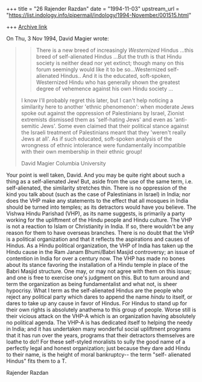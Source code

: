 +++
title = "26 Rajender Razdan"
date = "1994-11-03"
upstream_url = "https://list.indology.info/pipermail/indology/1994-November/001515.html"

+++
[Archive link](https://list.indology.info/pipermail/indology/1994-November/001515.html)

On Thu, 3 Nov 1994, David Magier wrote:

> > There is a new breed of increasingly *Westernized* Hindus 
> > ...this breed of self-alienated Hindus ...But the truth is that Hindu
> > society is neither dead nor yet extinct; though many on this forum
> > seemingly would like it to be so...Westernized self-alienated Hindus..
> > And it is the educated, soft-spoken, Westernized Hindu who
> > has generally shown the greatest degree of vehemence against his own Hindu
> > society ...
> 
> I know I'll probably regret this later, but I can't help noticing a 
> similarity here to another 'ethnic phenomenon': when moderate Jews spoke out 
> against the oppression of Palestinians by Israel, Zionist extremists 
> dismissed them as 'self-hating Jews' and even as 'anti-semitic Jews'. 
> Some even claimed that their political stance against the Israeli 
> treatment of Palestinians meant that they 'weren't really Jews at all'. 
> As if such educated, soft-spoken analysis of the wrongness of ethnic 
> intolerance were fundamentally incompatible with their own membership in 
> their ethnic group!
> 
> 
> David Magier
> Columbia University
>  

Your point is well taken, David. And you may be quite right about such a
thing as a self-alienated Jew! But, aside from the use of the same term,
i.e. self-alienated, the similarity stretches thin. There is no oppression
of the kind you talk about (such as the case of Palestinians in Israel) in
India; nor does the VHP make any statements to the effect that all mosques
in India should be turned into temples; as its detractors would have you
believe.  The Vishwa Hindu Parishad (VHP), as its name suggests, is
primarily a party working for the upliftment of the Hindu people and Hindu
culture. The VHP is not a reaction to Islam or Christianity in India. If
so, there wouldn't be any reason for them to have overseas branches. There
is no doubt that the VHP is a political organization and that it reflects
the aspirations and causes of Hindus. As a Hindu political organization,
the VHP of India has taken up the Hindu cause in the Ram Janam Bhumi/Babri
Masjid controversy;  an issue of contention in India for over a century
now. The VHP has made no bones about its stance favoring the installation
of a Hindu temple in place of the Babri Masjid structure. One may, or may
not agree with them on this issue;  and one is free to exercise one's
judgment on this. But to turn around and term the organization as being
fundamentalist and what not, is sheer hypocrisy. What I term as the
self-alienated Hindus are the people who reject any political party which
dares to append the name *hindu* to itself, or dares to take up any cause
in favor of Hindus. For Hindus to stand up for their own rights is
absolutely anathema to this group of people.  Worse still is their vicious
attack on the VHP-A which is an organization having absolutely no
political agenda. The VHP-A is has dedicated itself to helping the needy
in India; and it has undertaken many wonderful social upliftment programs
that it has run over the years, programs that their detractors themselves
are loathe to do!! For these self-styled moralists to sully the good name
of a perfectly legal and honest organization; just because they dare add
Hindu to their name, is the height of moral bankruptcy-- the term "self-
alienated Hindus" fits them to a T. 

Rajender Razdan







